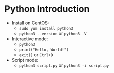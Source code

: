 # Python Introduction

- Install on CentOS:
  - `sudo yum install python3`
  - `python3 --version` or `python3 -V`
- Interactive mode:
  - `python3`
  - `print("Hello, World!")`
  - `exit()` or `Ctrl+D`
- Script mode:
  - `python3 script.py` or `python3 -i script.py`
